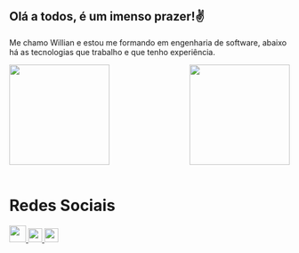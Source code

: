 ## Olá a todos, é um imenso prazer!✌️

Me chamo Willian e estou me formando em engenharia de software, abaixo há as tecnologias que trabalho e que tenho experiência.

<div>
  
  <img  height="180em" src="https://github-readme-stats.vercel.app/api?username=willianvasc&show_icons=true&theme=transparent"/>
  <img align="right" height="180em" src="https://github-readme-stats.vercel.app/api/top-langs/?username=willianvasc&layout=compact&langs_count=16&theme=transparent"/>
</div>
<br>
  <h1 align="left">Redes Sociais</h1>
    <a href = "mailto: contato.wvasconcelos@gmail.com">
      <img width="30" src="https://raw.githubusercontent.com/LuigiGf/LuigiGf/main/gmail.svg">
    </a>
    <a href = "https://www.linkedin.com/in/luigi-gottardello-fonseca-44651a205/">
      <img width="25" src="https://raw.githubusercontent.com/LuigiGf/LuigiGf/raw/main/linkedin.svg">
    </a>
    <a href = "[https://www.instagram.com/devparadev/](https://www.instagram.com/wgvasconcelos/)">
      <img width="25" src="https://raw.githubusercontent.com/LuigiGf/LuigiGf/raw/main/instagram.png">
    </a>
</div>


  

